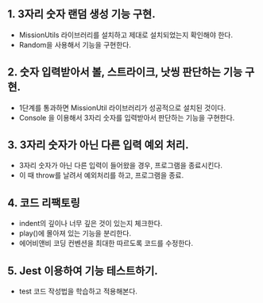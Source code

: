 ## 1. 3자리 숫자 랜덤 생성 기능 구현.

-   MissionUtils 라이브러리를 설치하고 제대로 설치되었는지 확인해야 한다.
-   Random을 사용해서 기능을 구현한다.

## 2. 숫자 입력받아서 볼, 스트라이크, 낫씽 판단하는 기능 구현.

-   1단계를 통과하면 MissionUtil 라이브러리가 성공적으로 설치된 것이다.
-   Console 을 이용해서 3자리 숫자를 입력받아서 판단하는 기능을 구현한다.

## 3. 3자리 숫자가 아닌 다른 입력 예외 처리.

-   3자리 숫자가 아닌 다른 입력이 들어왔을 경우, 프로그램을 종료시킨다.
-   이 때 throw를 날려서 예외처리를 하고, 프로그램을 종료.

## 4. 코드 리팩토링

-   indent의 깊이나 너무 깊은 것이 있는지 체크한다.
-   play()에 몰아져 있는 기능을 분리한다.
-   에어비앤비 코딩 컨벤션을 최대한 따르도록 코드를 수정한다.

## 5. Jest 이용하여 기능 테스트하기.

-   test 코드 작성법을 학습하고 적용해본다.
